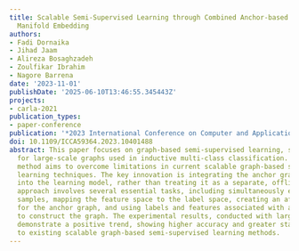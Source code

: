 ```yaml
---
title: Scalable Semi-Supervised Learning through Combined Anchor-based Graph and Flexible
  Manifold Embedding
authors:
- Fadi Dornaika
- Jihad Jaam
- Alireza Bosaghzadeh
- Zoulfikar Ibrahim
- Nagore Barrena
date: '2023-11-01'
publishDate: '2025-06-10T13:46:55.345443Z'
projects:
- carla-2021
publication_types:
- paper-conference
publication: '*2023 International Conference on Computer and Applications (ICCA)*'
doi: 10.1109/ICCA59364.2023.10401488
abstract: This paper focuses on graph-based semi-supervised learning, specifically
  for large-scale graphs used in inductive multi-class classification. The proposed
  method aims to overcome limitations in current scalable graph-based semi-supervised
  learning techniques. The key innovation is integrating the anchor graph calculation
  into the learning model, rather than treating it as a separate, offline step. This
  approach involves several essential tasks, including simultaneously estimating unlabeled
  samples, mapping the feature space to the label space, creating an affinity matrix
  for the anchor graph, and using labels and features associated with anchor points
  to construct the graph. The experimental results, conducted with large datasets,
  demonstrate a positive trend, showing higher accuracy and greater stability compared
  to existing scalable graph-based semi-supervised learning methods.
---
```

